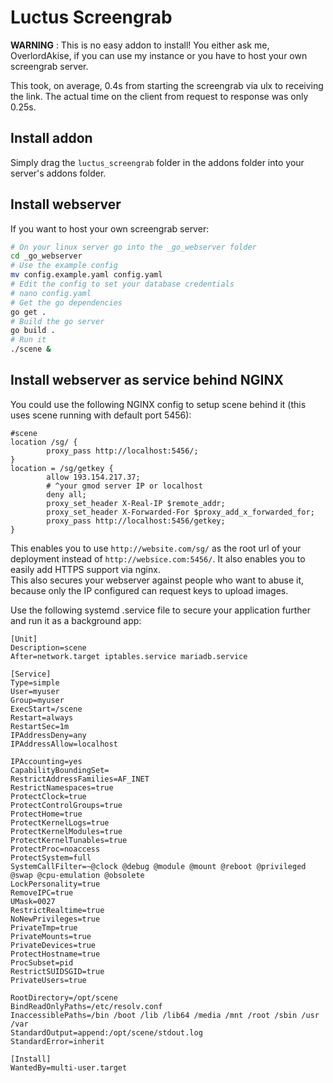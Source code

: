 # Luctus Screengrab

**WARNING** : This is no easy addon to install! You either ask me, OverlordAkise, if you can use my instance or you have to host your own screengrab server.

This took, on average, 0.4s from starting the screengrab via ulx to receiving the link. The actual time on the client from request to response was only 0.25s.


## Install addon

Simply drag the `luctus_screengrab` folder in the addons folder into your server's addons folder.  

## Install webserver

If you want to host your own screengrab server:

```bash
# On your linux server go into the _go_webserver folder
cd _go_webserver
# Use the example config
mv config.example.yaml config.yaml
# Edit the config to set your database credentials
# nano config.yaml
# Get the go dependencies
go get .
# Build the go server
go build .
# Run it
./scene &
```

## Install webserver as service behind NGINX

You could use the following NGINX config to setup scene behind it (this uses scene running with default port 5456):

```
#scene
location /sg/ {
        proxy_pass http://localhost:5456/;
}
location = /sg/getkey {
        allow 193.154.217.37;
        # ^your gmod server IP or localhost
        deny all;
        proxy_set_header X-Real-IP $remote_addr;
        proxy_set_header X-Forwarded-For $proxy_add_x_forwarded_for;
        proxy_pass http://localhost:5456/getkey;
}
```

This enables you to use `http://website.com/sg/` as the root url of your deployment instead of `http://websice.com:5456/`. It also enables you to easily add HTTPS support via nginx.  
This also secures your webserver against people who want to abuse it, because only the IP configured can request keys to upload images.

Use the following systemd .service file to secure your application further and run it as a background app:

```
[Unit]
Description=scene
After=network.target iptables.service mariadb.service

[Service]
Type=simple
User=myuser
Group=myuser
ExecStart=/scene
Restart=always
RestartSec=1m
IPAddressDeny=any
IPAddressAllow=localhost

IPAccounting=yes
CapabilityBoundingSet=
RestrictAddressFamilies=AF_INET
RestrictNamespaces=true
ProtectClock=true
ProtectControlGroups=true
ProtectHome=true
ProtectKernelLogs=true
ProtectKernelModules=true
ProtectKernelTunables=true
ProtectProc=noaccess
ProtectSystem=full
SystemCallFilter=~@clock @debug @module @mount @reboot @privileged @swap @cpu-emulation @obsolete
LockPersonality=true
RemoveIPC=true
UMask=0027
RestrictRealtime=true
NoNewPrivileges=true
PrivateTmp=true
PrivateMounts=true
PrivateDevices=true
ProtectHostname=true
ProcSubset=pid
RestrictSUIDSGID=true
PrivateUsers=true

RootDirectory=/opt/scene
BindReadOnlyPaths=/etc/resolv.conf
InaccessiblePaths=/bin /boot /lib /lib64 /media /mnt /root /sbin /usr /var
StandardOutput=append:/opt/scene/stdout.log
StandardError=inherit

[Install]
WantedBy=multi-user.target
```


